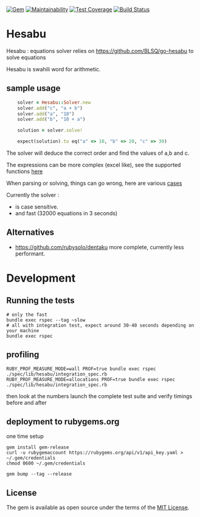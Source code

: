 [![Gem](https://img.shields.io/gem/v/hesabu.svg)](https://rubygems.org/gems/hesabu)
[![Maintainability](https://api.codeclimate.com/v1/badges/f2643a76ea031525ed1f/maintainability)](https://codeclimate.com/github/BLSQ/hesabu/maintainability)
[![Test Coverage](https://api.codeclimate.com/v1/badges/f2643a76ea031525ed1f/test_coverage)](https://codeclimate.com/github/BLSQ/hesabu/test_coverage)
[![Build Status](https://travis-ci.org/BLSQ/hesabu.svg?branch=master)](https://travis-ci.org/BLSQ/hesabu)

# Hesabu

Hesabu : equations solver relies on https://github.com/BLSQ/go-hesabu to solve equations

Hesabu is swahili word for arithmetic.


## sample usage
```ruby
    solver = Hesabu::Solver.new
    solver.add("c", "a + b")
    solver.add("a", "10")
    solver.add("b", "10 + a")

    solution = solver.solve!

    expect(solution).to eq("a" => 10, "b" => 20, "c" => 30)
```

The solver will deduce the correct order and find the values of a,b and c.

The expressions can be more complex (excel like), see the supported functions [here](https://github.com/BLSQ/hesabu/blob/master/spec/lib/hesabu/various_expressions_spec.rb#L12)

When parsing or solving, things can go wrong, here are various [cases](https://github.com/BLSQ/hesabu/blob/master/spec/lib/hesabu/errors_spec.rb)

Currently the solver : 
 - is case sensitive.
 - and fast (32000 equations in 3 seconds)

## Alternatives

* https://github.com/rubysolo/dentaku more complete, currently less performant.

# Development

## Running the tests

```
# only the fast
bundle exec rspec --tag ~slow
# all with integration test, expect around 30-40 seconds depending on your machine
bundle exec rspec
```

## profiling

```
RUBY_PROF_MEASURE_MODE=wall PROF=true bundle exec rspec ./spec/lib/hesabu/integration_spec.rb
RUBY_PROF_MEASURE_MODE=allocations PROF=true bundle exec rspec ./spec/lib/hesabu/integration_spec.rb
```
then look at the numbers
launch the complete test suite and verify timings before and after

## deployment to rubygems.org

one time setup

```
gem install gem-release
curl -u rubygemaccount https://rubygems.org/api/v1/api_key.yaml > ~/.gem/credentials
chmod 0600 ~/.gem/credentials

```


```
gem bump --tag --release
```


## License

The gem is available as open source under the terms of the [MIT License](https://opensource.org/licenses/MIT).
